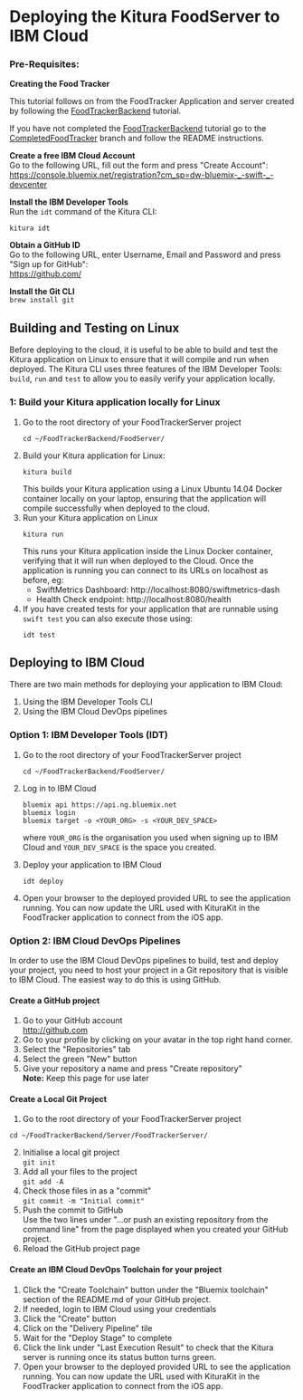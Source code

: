 # Deploying the Kitura FoodServer to IBM Cloud

### Pre-Requisites:


**Creating the Food Tracker**  

This tutorial follows on from the FoodTracker Application and server created by following the [FoodTrackerBackend](https://github.com/IBM/FoodTrackerBackend) tutorial.

If you have not completed the [FoodTrackerBackend](https://github.com/IBM/FoodTrackerBackend) tutorial go to the [CompletedFoodTracker](https://github.com/IBM/FoodTrackerBackend/tree/CompletedFoodTracker) branch and follow the README instructions.

**Create a free IBM Cloud Account**  
Go to the following URL, fill out the form and press "Create Account":  
https://console.bluemix.net/registration?cm_sp=dw-bluemix-_-swift-_-devcenter

**Install the IBM Developer Tools**  
Run the `idt` command of the Kitura CLI:
```
kitura idt
```

**Obtain a GitHub ID**  
Go to the following URL, enter Username, Email and Password and press "Sign up for GitHub":  
https://github.com/

**Install the Git CLI**  
`brew install git`  


## Building and Testing on Linux
Before deploying to the cloud, it is useful to be able to build and test the Kitura application on Linux to ensure that it will compile and run when deployed. The Kitura CLI uses three features of the IBM Developer Tools: `build`, `run` and `test` to allow you to easily verify your application locally.

### 1: Build your Kitura application locally for Linux
1. Go to the root directory of your FoodTrackerServer project  
   ```
   cd ~/FoodTrackerBackend/FoodServer/
   ```
2. Build your Kitura application for Linux:
   ```
   kitura build  
   ```
   This builds your Kitura application using a Linux Ubuntu 14.04 Docker container locally on your laptop, ensuring that the application will compile successfully when deployed to the cloud.
3. Run your Kitura application on Linux
   ```
   kitura run
   ```
   This runs your Kitura application inside the Linux Docker container, verifying that it will run when deployed to the Cloud. Once the application is running you can connect to its URLs on localhost as before, eg:
      * SwiftMetrics Dashboard: http://localhost:8080/swiftmetrics-dash
      * Health Check endpoint:  http://localhost:8080/health
4. If you have created tests for your application that are runnable using `swift test` you can also execute those using:
   ```
   idt test
   ```

## Deploying to IBM Cloud
There are two main methods for deploying your application to IBM Cloud:  
1. Using the IBM Developer Tools CLI  
2. Using the IBM Cloud DevOps pipelines  



### Option 1: IBM Developer Tools (IDT)
1. Go to the root directory of your FoodTrackerServer project  
   ```
   cd ~/FoodTrackerBackend/FoodServer/
   ```

2. Log in to IBM Cloud  
   ```  
   bluemix api https://api.ng.bluemix.net
   bluemix login
   bluemix target -o <YOUR_ORG> -s <YOUR_DEV_SPACE>
   ```
   where `YOUR_ORG` is the organisation you used when signing up to IBM Cloud and `YOUR_DEV_SPACE` is the space you created.

5. Deploy your application to IBM Cloud
   ```
   idt deploy
   ```
6. Open your browser to the deployed provided URL to see the application running. You can now update the URL used with KituraKit in the FoodTracker application to connect from the iOS app.

### Option 2: IBM Cloud DevOps Pipelines

In order to use the IBM Cloud DevOps pipelines to build, test and deploy your project, you need to host your project in a Git repository that is visible to IBM Cloud. The easiest way to do this is using GitHub.

#### Create a GitHub project
1. Go to your GitHub account  
   http://github.com
2. Go to your profile by clicking on your avatar in the top right hand corner.
3. Select the "Repositories" tab
4. Select the green "New" button
5. Give your repository a name and press "Create repository"  
**Note:** Keep this page for use later


#### Create a Local Git Project
1. Go to the root directory of your FoodTrackerServer project

```
cd ~/FoodTrackerBackend/Server/FoodTrackerServer/
```
2. Initialise a local git project  
`git init`
3. Add all your files to the project  
`git add -A`
4. Check those files in as a "commit"  
`git commit -m "Initial commit"`
6. Push the commit to GitHub  
Use the two lines under "…or push an existing repository from the command line" from the page displayed when you created your GitHub project.
7. Reload the GitHub project page

#### Create an IBM Cloud DevOps Toolchain for your project

1. Click the "Create Toolchain" button under the "Bluemix toolchain" section of the README.md of your GitHub project.
2. If needed, login to IBM Cloud using your credentials
3. Click the "Create" button
4. Click on the "Delivery Pipeline" tile
5. Wait for the "Deploy Stage" to complete
6. Click the link under "Last Execution Result" to check that the Kitura server is running once its status button turns green.
7. Open your browser to the deployed provided URL to see the application running. You can now update the URL used with KituraKit in the FoodTracker application to connect from the iOS app.
